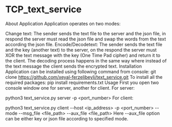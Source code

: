 # TCP_text_service
About Application
Application operates on two modes:

Change text: The sender sends the text file to the server and the json file, in respond the server must read the json file and swap the words from the text according the json file.
Encode/Decodetext: The sender sends the text file and the key (another text) to the server, on the respond the server must XOR the text message with the key (One Time Pad cipher) and return it to the client. The decoding process happens in the same way where instead of the text message the client sends the encrypted text.
Installation
Application can be installed using following command from console:
 git clone https://github.com/xeyal-ferzelibeyli/text_service.git
To install all the required packages:
pip install requirements.txt
Usage
First you open two console window one for server, another for client.
For server:

python3 text_service.py server -p <port_number>
For client:

python3 text_service.py client --host <ip_address> -p <port_number> --mode <mode> --msg_file <file_path> --aux_file <file_path>
Here --aux_file option can be either key or json file according to specified mode.
